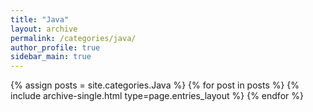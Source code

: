 ```yaml
---
title: "Java"
layout: archive
permalink: /categories/java/
author_profile: true
sidebar_main: true
---
```


{% assign posts = site.categories.Java %}
{% for post in posts %} {% include archive-single.html type=page.entries_layout %} {% endfor %}